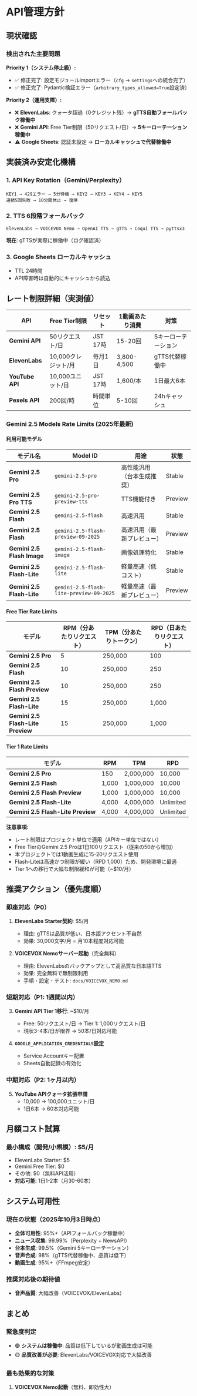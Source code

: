 # API管理方針

## **現状確認**

### **検出された主要問題**

**Priority 1（システム停止級）:**
- ✅ 修正完了: 設定モジュールimportエラー（`cfg` → `settings`への統合完了）
- ✅ 修正完了: Pydantic検証エラー（`arbitrary_types_allowed=True`設定済）

**Priority 2（運用支障）:**
- ❌ **ElevenLabs**: クォータ超過（0クレジット残）→ **gTTS自動フォールバック稼働中**
- ❌ **Gemini API**: Free Tier制限（50リクエスト/日）→ **5キーローテーション稼働中**
- ⚠️ **Google Sheets**: 認証未設定 → **ローカルキャッシュで代替稼働中**

## **実装済み安定化機構**

### **1. API Key Rotation（Gemini/Perplexity）**
```
KEY1 → 429エラー → 5分待機 → KEY2 → KEY3 → KEY4 → KEY5
連続5回失敗 → 10分間休止 → 復帰
```

### **2. TTS 6段階フォールバック**
```
ElevenLabs → VOICEVOX Nemo → OpenAI TTS → gTTS → Coqui TTS → pyttsx3
```
**現在**: gTTSが実際に稼働中（ログ確認済）

### **3. Google Sheets ローカルキャッシュ**
- TTL 24時間
- API障害時は自動的にキャッシュから読込

## **レート制限詳細（実測値）**

| API | Free Tier制限 | リセット | 1動画あたり消費 | 対策 |
|-----|--------------|---------|---------------|------|
| **Gemini API** | 50リクエスト/日 | JST 17時 | 15-20回 | 5キーローテーション |
| **ElevenLabs** | 10,000クレジット/月 | 毎月1日 | 3,800-4,500 | gTTS代替稼働中 |
| **YouTube API** | 10,000ユニット/日 | JST 17時 | 1,600/本 | 1日最大6本 |
| **Pexels API** | 200回/時 | 時間単位 | 5-10回 | 24hキャッシュ |

### **Gemini 2.5 Models Rate Limits (2025年最新)**

#### **利用可能モデル**

| モデル名 | Model ID | 用途 | 状態 |
|---------|---------|------|------|
| **Gemini 2.5 Pro** | `gemini-2.5-pro` | 高性能汎用（台本生成推奨） | Stable |
| **Gemini 2.5 Pro TTS** | `gemini-2.5-pro-preview-tts` | TTS機能付き | Preview |
| **Gemini 2.5 Flash** | `gemini-2.5-flash` | 高速汎用 | Stable |
| **Gemini 2.5 Flash** | `gemini-2.5-flash-preview-09-2025` | 高速汎用（最新プレビュー） | Preview |
| **Gemini 2.5 Flash Image** | `gemini-2.5-flash-image` | 画像処理特化 | Stable |
| **Gemini 2.5 Flash-Lite** | `gemini-2.5-flash-lite` | 軽量高速（低コスト） | Stable |
| **Gemini 2.5 Flash-Lite** | `gemini-2.5-flash-lite-preview-09-2025` | 軽量高速（最新プレビュー） | Preview |

#### **Free Tier Rate Limits**

| モデル | RPM（分あたりリクエスト） | TPM（分あたりトークン） | RPD（日あたりリクエスト） |
|--------|----------------------|-------------------|---------------------|
| **Gemini 2.5 Pro** | 5 | 250,000 | 100 |
| **Gemini 2.5 Flash** | 10 | 250,000 | 250 |
| **Gemini 2.5 Flash Preview** | 10 | 250,000 | 250 |
| **Gemini 2.5 Flash-Lite** | 15 | 250,000 | 1,000 |
| **Gemini 2.5 Flash-Lite Preview** | 15 | 250,000 | 1,000 |

#### **Tier 1 Rate Limits**

| モデル | RPM | TPM | RPD |
|--------|-----|-----|-----|
| **Gemini 2.5 Pro** | 150 | 2,000,000 | 10,000 |
| **Gemini 2.5 Flash** | 1,000 | 1,000,000 | 10,000 |
| **Gemini 2.5 Flash Preview** | 1,000 | 1,000,000 | 10,000 |
| **Gemini 2.5 Flash-Lite** | 4,000 | 4,000,000 | Unlimited |
| **Gemini 2.5 Flash-Lite Preview** | 4,000 | 4,000,000 | Unlimited |

**注意事項:**
- レート制限はプロジェクト単位で適用（APIキー単位ではない）
- Free TierのGemini 2.5 Proは1日100リクエスト（従来の50から増加）
- 本プロジェクトでは1動画生成に15-20リクエスト使用
- Flash-Liteは高速かつ制限が緩い（RPD 1,000）ため、開発環境に最適
- Tier 1への移行で大幅な制限緩和が可能（~$10/月）

## **推奨アクション（優先度順）**

### **即座対応（P0）**
1. **ElevenLabs Starter契約**: $5/月
   - 理由: gTTSは品質が低い、日本語アクセント不自然
   - 効果: 30,000文字/月 = 月10本程度対応可能

2. **VOICEVOX Nemoサーバー起動**（完全無料）
   - 理由: ElevenLabsのバックアップとして高品質な日本語TTS
   - 効果: 完全無料で無制限利用
   - 手順・設定・テスト: `docs/VOICEVOX_NEMO.md`

### **短期対応（P1: 1週間以内）**
3. **Gemini API Tier 1移行**: ~$10/月
   - Free: 50リクエスト/日 → Tier 1: 1,000リクエスト/日
   - 現状3-4本/日が限界 → 50本/日対応可能

4. **`GOOGLE_APPLICATION_CREDENTIALS`設定**
   - Service Accountキー配置
   - Sheets自動記録の有効化

### **中期対応（P2: 1ヶ月以内）**
5. **YouTube APIクォータ拡張申請**
   - 10,000 → 100,000ユニット/日
   - 1日6本 → 60本対応可能

## **月額コスト試算**

### **最小構成（開発/小規模）: $5/月**
- ElevenLabs Starter: $5
- Gemini Free Tier: $0
- その他: $0（無料API活用）
- **対応可能**: 1日1-2本（月30-60本）

## **システム可用性**

### **現在の状態（2025年10月3日時点）**
- **全体可用性**: 95%+（APIフォールバック稼働中）
- **ニュース収集**: 99.99%（Perplexity + NewsAPI）
- **台本生成**: 99.5%（Gemini 5キーローテーション）
- **音声合成**: 98%（gTTS代替稼働中、品質は低下）
- **動画生成**: 95%+（FFmpeg安定）

### **推奨対応後の期待値**
- **音声品質**: 大幅改善（VOICEVOX/ElevenLabs）

## **まとめ**

### **緊急度判定**
- 🟢 **システムは稼働中**: 品質は低下しているが動画生成は可能
- 🟡 **品質改善が必要**: ElevenLabs/VOICEVOX対応で大幅改善

### **最も効果的な対策**
1. **VOICEVOX Nemo起動**（無料、即効性大）
